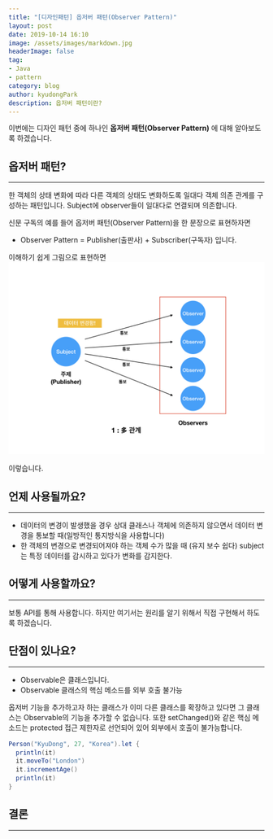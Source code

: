 ```yaml
---
title: "[디자인패턴] 옵저버 패턴(Observer Pattern)"
layout: post
date: 2019-10-14 16:10
image: /assets/images/markdown.jpg
headerImage: false
tag:
- Java
- pattern
category: blog
author: kyudongPark
description: 옵저버 패턴이란?
---
```


이번에는 디자인 패턴 중에 하나인 **옵저버 패턴(Observer Pattern)** 에 대해 알아보도록 하겠습니다. 

## 옵저버 패턴?
--- 
한 객체의 상태 변화에 따라 다른 객체의 상태도 변화하도록 일대다 객체 의존 관계를 구성하는 패턴입니다. Subject에 observer들이 일대다로 연결되며 의존합니다. 

신문 구독의 예를 들어 옵저버 패턴(Observer Pattern)을 한 문장으로 표현하자면
* Observer Pattern = Publisher(출판사) + Subscriber(구독자) 
입니다.

이해하기 쉽게 그림으로 표현하면 
![observerPatternImage](../assets/images/observerPattern.jpeg)

이렇습니다.



## 언제 사용될까요?
--- 
* 데이터의 변경이 발생했을 경우 상대 클래스나 객체에 의존하지 않으면서 데이터 변경을 통보할 때(일방적인 통지방식을 사용합니다)
* 한 객체의 변경으로 변경되어져야 하는 객체 수가 많을 때 (유지 보수 쉽다)
subject는 특정 데이터를 감시하고 있다가 변화를 감지한다. 

## 어떻게 사용할까요?
--- 
보통 API를 통해 사용합니다. 하지만 여기서는 원리를 알기 위해서 직접 구현해서 하도록 하겠습니다. 

## 단점이 있나요?
--- 
* Observable은 클래스입니다.
* Observable 클래스의 핵심 메소드를 외부 호출 불가능

옵저버 기능을 추가하고자 하는 클래스가 이미 다른 클래스를 확장하고 있다면 그 클래스는 Observable의 기능을 추가할 수 없습니다. 
또한 setChanged()와 같은 핵심 메소드는 protected 접근 제한자로 선언되어 있어 외부에서 호출이 불가능합니다. 


```java
Person("KyuDong", 27, "Korea").let {
  println(it)
  it.moveTo("London")
  it.incrementAge()
  println(it)
}
```

## 결론
--- 



